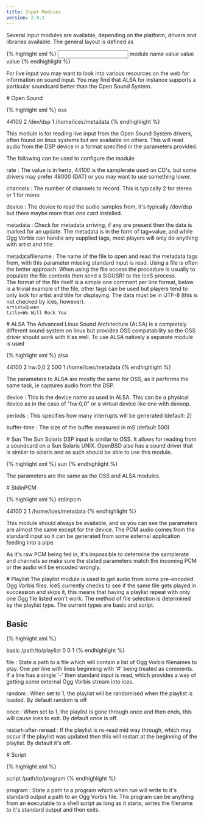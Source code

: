 ```yaml
---
title: Input Modules
version: 2.0.1
---
```


<div class="article" markdown="1">
Several input modules are available, depending on the platform, drivers and libraries available. The general layout is defined as

{% highlight xml %}
<input>
    <module>module name</module>
    <param name="name1">value</param>
    <param name="name2">value</param>
    <param name="name3">value</param>
</input>
{% endhighlight %}

For live input you may want to look into various resources on the web for information on sound input. You may find that ALSA for instance supports a particular soundcard better than the Open Sound System.

</div>

<div class="article" markdown="1">
# Open Sound

{% highlight xml %}
<module>oss</module>
<param name="rate">44100</param>
<param name="channels">2</param>
<param name="device">/dev/dsp</param>
<param name="metadata">1</param>
<param name="metadatafilename">/home/ices/metadata</param>
{% endhighlight %}

This module is for reading live input from the Open Sound System drivers, often found on linux systems but are available on others. This will read audio from the DSP device in a format specified in the parameters provided.  
  
The following can be used to configure the module

rate
: The value is in hertz, 44100 is the samplerate used on CD's, but some drivers may prefer 48000 (DAT) or you may want to use something lower.

channels
: The number of channels to record. This is typically 2 for stereo or 1 for mono

device
: The device to read the audio samples from, it's typically /dev/dsp but there maybe more than one card installed.

metadata
: Check for metadata arriving, if any are present then the data is marked for an update. The metadata is in the form of tag=value, and while Ogg Vorbis can handle any supplied tags, most players will only do anything with artist and title.

metadatafilename
: The name of the file to open and read the metadata tags from, with this parameter missing standard input is read. Using a file is often the better approach. When using the file access the procedure is usually to populate the file contents then send a SIGUSR1 to the IceS process.  
  The format of the file itself is a simple one comment per line format, below is a trivial example of the file, other tags can be used but players tend to only look for artist and title for displaying. The data must be in UTF-8 (this is not checked by ices, however).  
  `artist=Queen`  
  `title=We Will Rock You`  

</div>

<div class="article" markdown="1">
# ALSA
The Advanced Linux Sound Architecture (ALSA) is a completely different sound system on linux but provides OSS compatability so the OSS driver should work with it as well. To use ALSA natively a separate module is used

{% highlight xml %}
<module>alsa</module>
<param name="rate">44100</param>
<param name="channels">2</param>
<param name="device">hw:0,0</param>
<param name="periods">2</param>
<param name="buffer-time">500</param>
<param name="metadata">1</param>
<param name="metadatafilename">/home/ices/metadata</param>
{% endhighlight %}

The parameters to ALSA are mostly the same for OSS, as it performs the same task, ie captures audio from the DSP.

device
: This is the device name as used in ALSA. This can be a physical device as in the case of "hw:0,0" or a virtual device like one with dsnoop.

periods
: This specifies how many interrupts will be generated (default: 2)

buffer-time
: The size of the buffer measured in mS (default 500)

</div>

<div class="article" markdown="1">
# Sun
The Sun Solaris DSP input is similar to OSS. It allows for reading from a soundcard on a Sun Solaris UNIX. OpenBSD also has a sound driver that is similar to solaris and as such should be able to use this module.

{% highlight xml %}
 <module>sun</module>
{% endhighlight %}

The parameters are the same as the OSS and ALSA modules.

</div>

<div class="article" markdown="1">
# StdinPCM

{% highlight xml %}
<module>stdinpcm</module>
<param name="rate">44100</param>
<param name="channels">2</param>
<param name="metadata">1</param>
<param name="metadatafilename">/home/ices/metadata</param>
{% endhighlight %}

This module should always be available, and as you can see the parameters are almost the same except for the device. The PCM audio comes from the standard input so it can be generated from some external application feeding into a pipe.
  
As it's raw PCM being fed in, it's impossible to determine the samplerate and channels so make sure the stated parameters match the incoming PCM or the audio will be encoded wrongly.  

</div>

<div class="article" markdown="1">
# Playlist
The playlist module is used to get audio from some pre-encoded Ogg Vorbis files. IceS currently checks to see if the same file gets played in succession and skips it, this means that having a playlist repeat with only one Ogg file listed won't work. The method of file selection is determined by the playlist type. The current types are basic and script.

## Basic

{% highlight xml %}
 <param name="type">basic</param>
 <param name="file">/path/to/playlist</param>
 <param name="random">0</param>
 <param name="once">0</param>
 <param name="restart-after-reread">1</param>
{% endhighlight %}

file
: State a path to a file which will contain a list of Ogg Vorbis filenames to play. One per line with lines beginning with '#' being treated as comments. If a line has a single '-' then standard input is read, which provides a way of getting some external Ogg Vorbis stream into ices.

random
: When set to 1, the playlist will be randomised when the playlist is loaded. By default random is off

once
: When set to 1, the playlist is gone through once and then ends, this will cause ices to exit. By default once is off.

restart-after-reread
: If the playlist is re-read mid way through, which may occur if the playlist was updated then this will restart at the beginning of the playlist. By default it's off.

</div>

<div class="article" markdown="1">
# Script

{% highlight xml %}
<param name="type">script</param>
<param name="program">/path/to/program</param>
{% endhighlight %}

program
: State a path to a program which when run will write to it's standard output a path to an Ogg Vorbis file. The program can be anything from an executable to a shell script as long as it starts, writes the filename to it's standard output and then exits.

</div>

